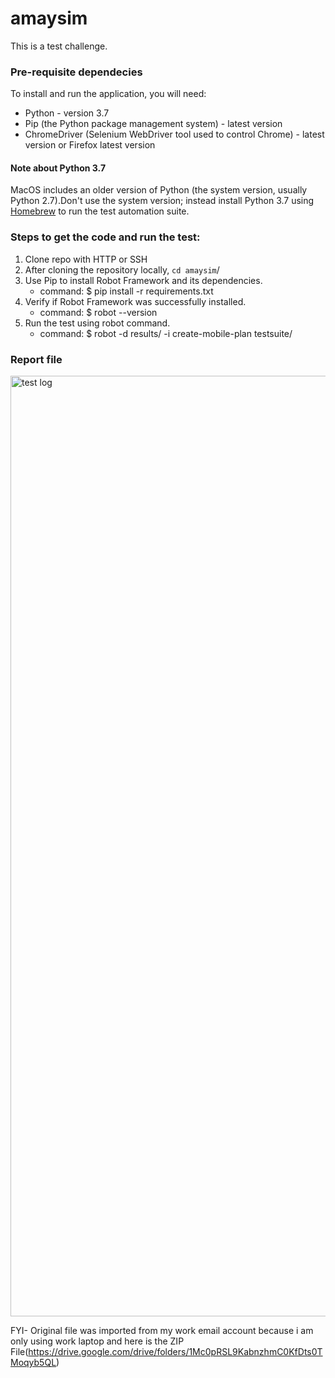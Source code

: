 # amaysim
This is a test challenge.

### Pre-requisite dependecies
To install and run the application, you will need:
* Python - version 3.7
* Pip (the Python package management system) - latest version
* ChromeDriver (Selenium WebDriver tool used to control Chrome) - latest version or Firefox latest version

#### Note about Python 3.7
MacOS includes an older version of Python (the system version, usually Python 2.7).Don't use the system version; instead install Python 3.7 using [Homebrew](https://brew.sh/) to run the test automation suite.

### Steps to get the code and run the test:
1. Clone repo with HTTP or SSH
2. After cloning the repository locally, `cd amaysim`/
3. Use Pip to install Robot Framework and its dependencies.
    * command: $ pip install -r requirements.txt
4. Verify if Robot Framework was successfully installed.
   * command: $ robot --version
5. Run the test using robot command.
   * command: $ robot -d results/ -i create-mobile-plan testsuite/

### Report file

<img width="1505" alt="test log" src="https://github.com/beverllaine/amaysim/assets/78627345/bfb21760-3e8e-4e8a-bac5-fdf7a8937672">

FYI- Original file was imported from my work email account because i am only using work laptop and here is the ZIP File(https://drive.google.com/drive/folders/1Mc0pRSL9KabnzhmC0KfDts0TMoqyb5QL)
